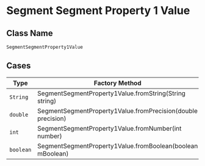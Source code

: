 
# Segment Segment Property 1 Value

## Class Name

`SegmentSegmentProperty1Value`

## Cases

| Type | Factory Method |
|  --- | --- |
| `String` | SegmentSegmentProperty1Value.fromString(String string) |
| `double` | SegmentSegmentProperty1Value.fromPrecision(double precision) |
| `int` | SegmentSegmentProperty1Value.fromNumber(int number) |
| `boolean` | SegmentSegmentProperty1Value.fromBoolean(boolean mBoolean) |

